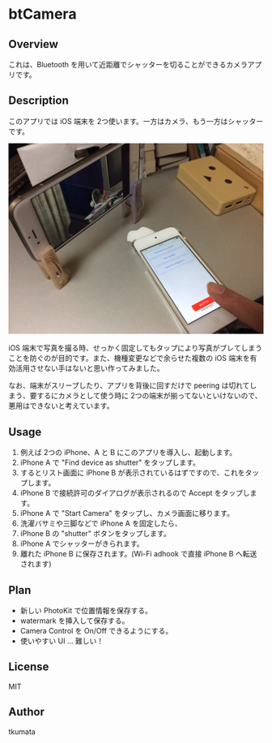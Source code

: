 # btCamera

## Overview

これは、Bluetooth を用いて近距離でシャッターを切ることができるカメラアプリです。

## Description

このアプリでは iOS 端末を 2つ使います。一方はカメラ、もう一方はシャッターです。

![例](/btCamera/images/IMG_0035.png)

iOS 端末で写真を撮る時、せっかく固定してもタップにより写真がブレてしまうことを防ぐのが目的です。また、機種変更などで余らせた複数の iOS 端末を有効活用させない手はないと思い作ってみました。

なお、端末がスリープしたり、アプリを背後に回すだけで peering は切れてしまう、要するにカメラとして使う時に 2つの端末が揃ってないといけないので、悪用はできないと考えています。

## Usage

 1. 例えば 2つの iPhone、A と B にこのアプリを導入し、起動します。
 2. iPhone A で "Find device as shutter" をタップします。
 3. するとリスト画面に iPhone B が表示されているはずですので、これをタップします。
 4. iPhone B で接続許可のダイアログが表示されるので Accept をタップします。
 5. iPhone A で "Start Camera" をタップし、カメラ画面に移ります。
 6. 洗濯バサミや三脚などで iPhone A を固定したら、
 7. iPhone B の "shutter" ボタンをタップします。
 8. iPhone A でシャッターがきられます。
 9. 離れた iPhone B に保存されます。(Wi-Fi adhook で直接 iPhone B へ転送されます)

## Plan

 - 新しい PhotoKit で位置情報を保存する。
 - watermark を挿入して保存する。
 - Camera Control を On/Off できるようにする。
 - 使いやすい UI ... 難しい！

## License

MIT

## Author

tkumata
